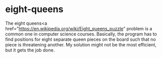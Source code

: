 # eight-queens

The eight queens<a href="https://en.wikipedia.org/wiki/Eight_queens_puzzle" problem is a common one in computer science courses.  Basically, the program has to find positions for eight separate queen pieces on the board such that no piece is threatening another.  My solution might not be the most efficient, but it gets the job done.
